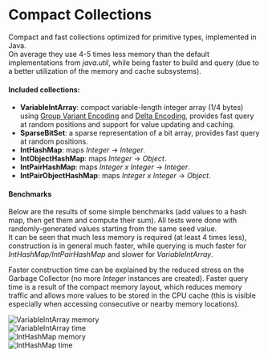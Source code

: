 Compact Collections 
===================

Compact and fast collections optimized for primitive types, implemented in Java.  
On average they use 4-5 times less memory than the default implementations from *java.util*, while being faster to build and query (due to a better utilization of the memory and cache subsystems).

#### Included collections:  

- **VariableIntArray**: compact variable-length integer array (1/4 bytes) using [Group Variant Encoding](http://www.stanford.edu/class/cs276/Jeff-Dean-compression-slides.pdf) and [Delta Encoding](http://en.wikipedia.org/wiki/Delta_encoding), provides fast query at random positions and support for value updating and caching.
- **SparseBitSet**: a sparse representation of a bit array, provides fast query at random positions.
- **IntHashMap**: maps *Integer* -> *Integer*.
- **IntObjectHashMap**: maps *Integer* -> *Object*.
- **IntPairHashMap**: maps *Integer x Integer* -> *Integer*.
- **IntPairObjectHashMap**: maps *Integer x Integer* -> *Object*.
  
#### Benchmarks  
  
Below are the results of some simple benchmarks (add values to a hash map, then get them and compute their sum). All tests were done with randomly-generated values starting from the same seed value.  
It can be seen that much less memory is required (at least 4 times less), construction is in general much faster, while querying is much faster for *IntHashMap/IntPairHashMap* and slower for *VariableIntArray*.  

Faster construction time can be explained by the reduced stress on the Garbage Collector (no more *Integer* instances are created). Faster query time is a result of the compact memory layout, which reduces memory traffic and allows more values to be stored in the CPU cache (this is visible especially when accessing consecutive or nearby memory locations).  

![VariableIntArray memory](http://www.gratianlup.com/documents/varint_mem.png)  
![VariableIntArray time](http://www.gratianlup.com/documents/varint_time.png)  
![IntHashMap memory](http://www.gratianlup.com/documents/inthash_mem.png)  
![IntHashMap time](http://www.gratianlup.com/documents/inthash_time.png)
